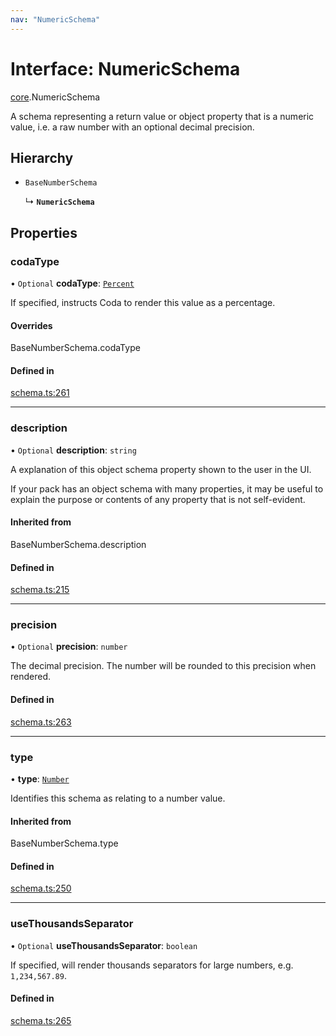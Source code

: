 ```yaml
---
nav: "NumericSchema"
---
```

# Interface: NumericSchema

[core](../modules/core.md).NumericSchema

A schema representing a return value or object property that is a numeric value,
i.e. a raw number with an optional decimal precision.

## Hierarchy

- `BaseNumberSchema`

  ↳ **`NumericSchema`**

## Properties

### codaType

• `Optional` **codaType**: [`Percent`](../enums/core.ValueHintType.md#percent)

If specified, instructs Coda to render this value as a percentage.

#### Overrides

BaseNumberSchema.codaType

#### Defined in

[schema.ts:261](https://github.com/coda/packs-sdk/blob/main/schema.ts#L261)

___

### description

• `Optional` **description**: `string`

A explanation of this object schema property shown to the user in the UI.

If your pack has an object schema with many properties, it may be useful to
explain the purpose or contents of any property that is not self-evident.

#### Inherited from

BaseNumberSchema.description

#### Defined in

[schema.ts:215](https://github.com/coda/packs-sdk/blob/main/schema.ts#L215)

___

### precision

• `Optional` **precision**: `number`

The decimal precision. The number will be rounded to this precision when rendered.

#### Defined in

[schema.ts:263](https://github.com/coda/packs-sdk/blob/main/schema.ts#L263)

___

### type

• **type**: [`Number`](../enums/core.ValueType.md#number)

Identifies this schema as relating to a number value.

#### Inherited from

BaseNumberSchema.type

#### Defined in

[schema.ts:250](https://github.com/coda/packs-sdk/blob/main/schema.ts#L250)

___

### useThousandsSeparator

• `Optional` **useThousandsSeparator**: `boolean`

If specified, will render thousands separators for large numbers, e.g. `1,234,567.89`.

#### Defined in

[schema.ts:265](https://github.com/coda/packs-sdk/blob/main/schema.ts#L265)
